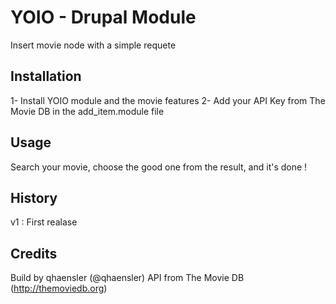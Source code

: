 # YOIO - Drupal Module

Insert movie node with a simple requete

## Installation

1- Install YOIO module and the movie features
2- Add your API Key from The Movie DB in the add_item.module file

## Usage

Search your movie, choose the good one from the result, and it's done !

## History

v1 : First realase

## Credits

Build by qhaensler (@qhaensler)
API from The Movie DB (http://themoviedb.org)
